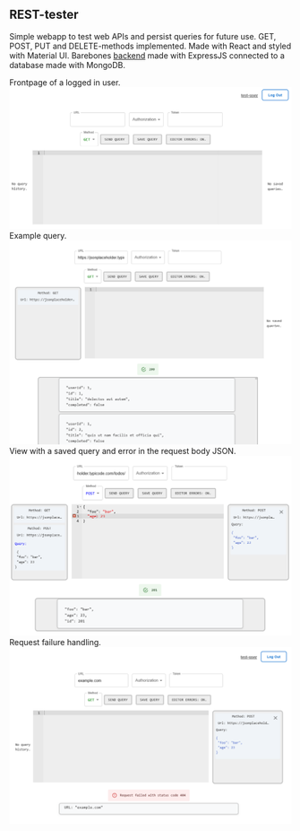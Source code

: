 ## REST-tester

Simple webapp to test web APIs and persist queries for future use. GET, POST, PUT and DELETE-methods implemented. Made with React and styled with Material UI. Barebones [backend](https://github.com/m-asikai/REST-back) made with ExpressJS connected to a database made with MongoDB.

Frontpage of a logged in user.
![Frontpage](/images/frontpage.png)
Example query.
![Query example.](/images/query-example.png)
View with a saved query and error in the request body JSON.
![Saving query.](/images/save-query.png)
Request failure handling.
![Error with request.](/images/request-error.png)
